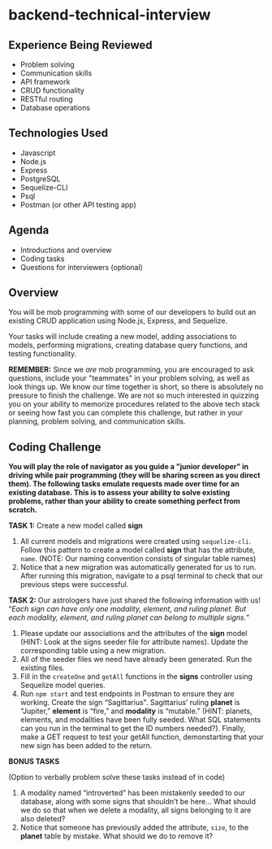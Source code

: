 # backend-technical-interview

## Experience Being Reviewed
- Problem solving
- Communication skills
- API framework
- CRUD functionality
- RESTful routing
- Database operations

## Technologies Used
- Javascript
- Node.js
- Express
- PostgreSQL
- Sequelize-CLI
- Psql
- Postman (or other API testing app)

## Agenda
- Introductions and overview
- Coding tasks
- Questions for interviewers (optional)

## Overview

You will be mob programming with some of our developers to build out an existing CRUD application using Node.js, Express, and Sequelize.

Your tasks will include creating a new model, adding associations to models, performing migrations, creating database query functions, and testing functionality.

**REMEMBER:** Since we _are_ mob programming, you are encouraged to ask questions, include your "teammates" in your problem solving, as well as look things up. We know our time together is short, so there is absolutely no pressure to finish the challenge. We are not so much interested in quizzing you on your ability to memorize procedures related to the above tech stack or seeing how fast you can complete this challenge, but rather in your planning, problem solving, and communication skills.

## Coding Challenge

**You will play the role of navigator as you guide a "junior developer" in driving while pair programming (they will be sharing screen as you direct them). The following tasks emulate requests made over time for an existing database. This is to assess your ability to solve existing problems, rather than your ability to create something perfect from scratch.**

**TASK 1:** Create a new model called **sign**
1. All current models and migrations were created using `sequelize-cli`. Follow this pattern to create a model called **sign** that has the attribute, `name`. (NOTE: Our naming convention consists of singular table names)
2. Notice that a new migration was automatically generated for us to run. After running this migration, navigate to a psql terminal to check that our previous steps were successful.

**TASK 2:** Our astrologers have just shared the following information with us! “*Each sign can have only one modality, element, and ruling planet. But each modality, element, and ruling planet can belong to multiple signs.*” 

1. Please update our associations and the attributes of the **sign** model (HINT: Look at the signs seeder file for attribute names). Update the corresponding table using a new migration.
2. All of the seeder files we need have already been generated. Run the existing files.
3. Fill in the `createOne` and `getAll` functions in the **signs** controller using Sequelize model queries.
4. Run `npm start` and test endpoints in Postman to ensure they are working. Create the sign “Sagittarius". Sagittarius’ ruling **planet** is “Jupiter,” **element** is “fire,” and **modality** is “mutable.” (HINT: planets, elements, and modalities have been fully seeded. What SQL statements can you run in the terminal to get the ID numbers needed?). Finally, make a GET request to test your getAll function, demonstarting that your new sign has been added to the return.

**BONUS TASKS**

(Option to verbally problem solve these tasks instead of in code)

1. A modality named “introverted” has been mistakenly seeded to our database, along with some signs that shouldn’t be here… What should we do so that when we delete a modality, all signs belonging to it are also deleted?
2. Notice that someone has previously added the attribute, `size`, to the **planet** table by mistake. What should we do to remove it?
